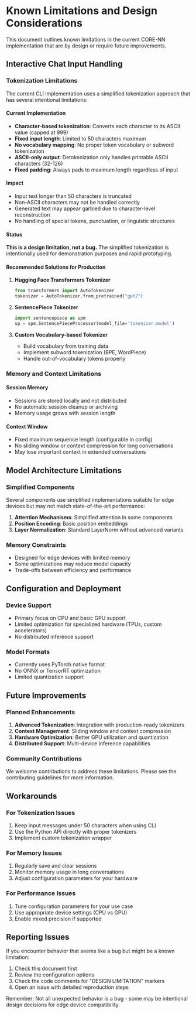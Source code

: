 # Known Limitations and Design Considerations

This document outlines known limitations in the current CORE-NN implementation that are by design or require future improvements.

## Interactive Chat Input Handling

### Tokenization Limitations

The current CLI implementation uses a simplified tokenization approach that has several intentional limitations:

#### Current Implementation
- **Character-based tokenization**: Converts each character to its ASCII value (capped at 999)
- **Fixed input length**: Limited to 50 characters maximum
- **No vocabulary mapping**: No proper token vocabulary or subword tokenization
- **ASCII-only output**: Detokenization only handles printable ASCII characters (32-126)
- **Fixed padding**: Always pads to maximum length regardless of input

#### Impact
- Input text longer than 50 characters is truncated
- Non-ASCII characters may not be handled correctly
- Generated text may appear garbled due to character-level reconstruction
- No handling of special tokens, punctuation, or linguistic structures

#### Status
**This is a design limitation, not a bug.** The simplified tokenization is intentionally used for demonstration purposes and rapid prototyping.

#### Recommended Solutions for Production
1. **Hugging Face Transformers Tokenizer**
   ```python
   from transformers import AutoTokenizer
   tokenizer = AutoTokenizer.from_pretrained("gpt2")
   ```

2. **SentencePiece Tokenizer**
   ```python
   import sentencepiece as spm
   sp = spm.SentencePieceProcessor(model_file='tokenizer.model')
   ```

3. **Custom Vocabulary-based Tokenizer**
   - Build vocabulary from training data
   - Implement subword tokenization (BPE, WordPiece)
   - Handle out-of-vocabulary tokens properly

### Memory and Context Limitations

#### Session Memory
- Sessions are stored locally and not distributed
- No automatic session cleanup or archiving
- Memory usage grows with session length

#### Context Window
- Fixed maximum sequence length (configurable in config)
- No sliding window or context compression for long conversations
- May lose important context in extended conversations

## Model Architecture Limitations

### Simplified Components
Several components use simplified implementations suitable for edge devices but may not match state-of-the-art performance:

1. **Attention Mechanisms**: Simplified attention in some components
2. **Position Encoding**: Basic position embeddings
3. **Layer Normalization**: Standard LayerNorm without advanced variants

### Memory Constraints
- Designed for edge devices with limited memory
- Some optimizations may reduce model capacity
- Trade-offs between efficiency and performance

## Configuration and Deployment

### Device Support
- Primary focus on CPU and basic GPU support
- Limited optimization for specialized hardware (TPUs, custom accelerators)
- No distributed inference support

### Model Formats
- Currently uses PyTorch native format
- No ONNX or TensorRT optimization
- Limited quantization support

## Future Improvements

### Planned Enhancements
1. **Advanced Tokenization**: Integration with production-ready tokenizers
2. **Context Management**: Sliding window and context compression
3. **Hardware Optimization**: Better GPU utilization and quantization
4. **Distributed Support**: Multi-device inference capabilities

### Community Contributions
We welcome contributions to address these limitations. Please see the contributing guidelines for more information.

## Workarounds

### For Tokenization Issues
1. Keep input messages under 50 characters when using CLI
2. Use the Python API directly with proper tokenizers
3. Implement custom tokenization wrapper

### For Memory Issues
1. Regularly save and clear sessions
2. Monitor memory usage in long conversations
3. Adjust configuration parameters for your hardware

### For Performance Issues
1. Tune configuration parameters for your use case
2. Use appropriate device settings (CPU vs GPU)
3. Enable mixed precision if supported

## Reporting Issues

If you encounter behavior that seems like a bug but might be a known limitation:

1. Check this document first
2. Review the configuration options
3. Check the code comments for "DESIGN LIMITATION" markers
4. Open an issue with detailed reproduction steps

Remember: Not all unexpected behavior is a bug - some may be intentional design decisions for edge device compatibility.
